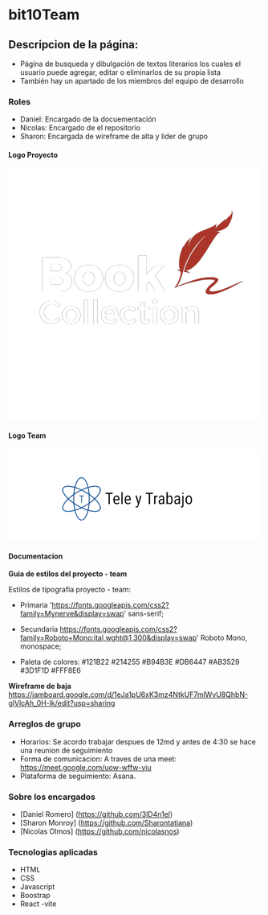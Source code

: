 # bit10Team

## Descripcion de la página:

- Página de busqueda y dibulgación de textos literarios los cuales el usuario puede agregar, editar o eliminarlos de su propia lista
- También hay un apartado de los miembros del equipo de desarrollo

### Roles

- Daniel: Encargado de la docuementación
- Nicolas: Encargado de el repositorio
- Sharon: Encargada de wireframe de alta y lider de grupo

#### Logo Proyecto

![Logo de Proyecto](./public/img/book_logo.png)

#### Logo Team

![Logo de Team](./public/img/team_logo.png)

#### Documentacion

**Guia de estilos del proyecto - team**

Estilos de tipografia proyecto - team:

- Primaria
  'https://fonts.googleapis.com/css2?family=Mynerve&display=swap' sans-serif;

- Secundaria
  https://fonts.googleapis.com/css2?family=Roboto+Mono:ital,wght@1,300&display=swap' Roboto Mono, monospace;

- Paleta de colores:
  #121B22
  #214255
  #B94B3E
  #DB6447
  #AB3529
  #3D1F1D
  #FFF8E6

**Wireframe de baja**
https://jamboard.google.com/d/1eJa1pU6xK3mz4NtkUF7mlWvU8QhbN-glVlcAh_0H-lk/edit?usp=sharing

### Arreglos de grupo

- Horarios: Se acordo trabajar despues de 12md y antes de 4:30 se hace una reunion de seguimiento
- Forma de comunicacion: A traves de una meet: https://meet.google.com/uow-wffw-yiu
- Plataforma de seguimiento: Asana.

### Sobre los encargados

- [Daniel Romero] (https://github.com/3lD4n1el)
- [Sharon Monroy] (https://github.com/Sharontatiana)
- [Nicolas Olmos] (https://github.com/nicolasnos)

### Tecnologias aplicadas

- HTML
- CSS
- Javascript
- Boostrap
- React -vite
